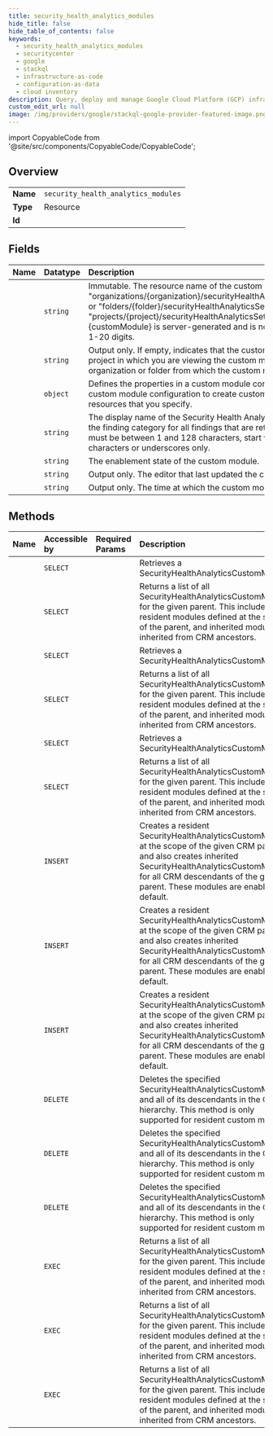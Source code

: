 ```yaml
---
title: security_health_analytics_modules
hide_title: false
hide_table_of_contents: false
keywords:
  - security_health_analytics_modules
  - securitycenter
  - google    
  - stackql
  - infrastructure-as-code
  - configuration-as-data
  - cloud inventory
description: Query, deploy and manage Google Cloud Platform (GCP) infrastructure and resources using SQL
custom_edit_url: null
image: /img/providers/google/stackql-google-provider-featured-image.png
---
```


import CopyableCode from '@site/src/components/CopyableCode/CopyableCode';




## Overview
<table><tbody>
<tr><td><b>Name</b></td><td><code>security_health_analytics_modules</code></td></tr>
<tr><td><b>Type</b></td><td>Resource</td></tr>
<tr><td><b>Id</b></td><td><CopyableCode code="google.securitycenter.security_health_analytics_modules" /></td></tr>
</tbody></table>

## Fields
| Name | Datatype | Description |
|:-----|:---------|:------------|
| <CopyableCode code="name" /> | `string` | Immutable. The resource name of the custom module. Its format is "organizations/&#123;organization&#125;/securityHealthAnalyticsSettings/customModules/&#123;customModule&#125;", or "folders/&#123;folder&#125;/securityHealthAnalyticsSettings/customModules/&#123;customModule&#125;", or "projects/&#123;project&#125;/securityHealthAnalyticsSettings/customModules/&#123;customModule&#125;" The id &#123;customModule&#125; is server-generated and is not user settable. It will be a numeric id containing 1-20 digits. |
| <CopyableCode code="ancestorModule" /> | `string` | Output only. If empty, indicates that the custom module was created in the organization, folder, or project in which you are viewing the custom module. Otherwise, `ancestor_module` specifies the organization or folder from which the custom module is inherited. |
| <CopyableCode code="customConfig" /> | `object` | Defines the properties in a custom module configuration for Security Health Analytics. Use the custom module configuration to create custom detectors that generate custom findings for resources that you specify. |
| <CopyableCode code="displayName" /> | `string` | The display name of the Security Health Analytics custom module. This display name becomes the finding category for all findings that are returned by this custom module. The display name must be between 1 and 128 characters, start with a lowercase letter, and contain alphanumeric characters or underscores only. |
| <CopyableCode code="enablementState" /> | `string` | The enablement state of the custom module. |
| <CopyableCode code="lastEditor" /> | `string` | Output only. The editor that last updated the custom module. |
| <CopyableCode code="updateTime" /> | `string` | Output only. The time at which the custom module was last updated. |
## Methods
| Name | Accessible by | Required Params | Description |
|:-----|:--------------|:----------------|:------------|
| <CopyableCode code="folders_security_health_analytics_settings_custom_modules_get" /> | `SELECT` | <CopyableCode code="customModulesId, foldersId" /> | Retrieves a SecurityHealthAnalyticsCustomModule. |
| <CopyableCode code="folders_security_health_analytics_settings_custom_modules_list" /> | `SELECT` | <CopyableCode code="foldersId" /> | Returns a list of all SecurityHealthAnalyticsCustomModules for the given parent. This includes resident modules defined at the scope of the parent, and inherited modules, inherited from CRM ancestors. |
| <CopyableCode code="organizations_security_health_analytics_settings_custom_modules_get" /> | `SELECT` | <CopyableCode code="customModulesId, organizationsId" /> | Retrieves a SecurityHealthAnalyticsCustomModule. |
| <CopyableCode code="organizations_security_health_analytics_settings_custom_modules_list" /> | `SELECT` | <CopyableCode code="organizationsId" /> | Returns a list of all SecurityHealthAnalyticsCustomModules for the given parent. This includes resident modules defined at the scope of the parent, and inherited modules, inherited from CRM ancestors. |
| <CopyableCode code="projects_security_health_analytics_settings_custom_modules_get" /> | `SELECT` | <CopyableCode code="customModulesId, projectsId" /> | Retrieves a SecurityHealthAnalyticsCustomModule. |
| <CopyableCode code="projects_security_health_analytics_settings_custom_modules_list" /> | `SELECT` | <CopyableCode code="projectsId" /> | Returns a list of all SecurityHealthAnalyticsCustomModules for the given parent. This includes resident modules defined at the scope of the parent, and inherited modules, inherited from CRM ancestors. |
| <CopyableCode code="folders_security_health_analytics_settings_custom_modules_create" /> | `INSERT` | <CopyableCode code="foldersId" /> | Creates a resident SecurityHealthAnalyticsCustomModule at the scope of the given CRM parent, and also creates inherited SecurityHealthAnalyticsCustomModules for all CRM descendants of the given parent. These modules are enabled by default. |
| <CopyableCode code="organizations_security_health_analytics_settings_custom_modules_create" /> | `INSERT` | <CopyableCode code="organizationsId" /> | Creates a resident SecurityHealthAnalyticsCustomModule at the scope of the given CRM parent, and also creates inherited SecurityHealthAnalyticsCustomModules for all CRM descendants of the given parent. These modules are enabled by default. |
| <CopyableCode code="projects_security_health_analytics_settings_custom_modules_create" /> | `INSERT` | <CopyableCode code="projectsId" /> | Creates a resident SecurityHealthAnalyticsCustomModule at the scope of the given CRM parent, and also creates inherited SecurityHealthAnalyticsCustomModules for all CRM descendants of the given parent. These modules are enabled by default. |
| <CopyableCode code="folders_security_health_analytics_settings_custom_modules_delete" /> | `DELETE` | <CopyableCode code="customModulesId, foldersId" /> | Deletes the specified SecurityHealthAnalyticsCustomModule and all of its descendants in the CRM hierarchy. This method is only supported for resident custom modules. |
| <CopyableCode code="organizations_security_health_analytics_settings_custom_modules_delete" /> | `DELETE` | <CopyableCode code="customModulesId, organizationsId" /> | Deletes the specified SecurityHealthAnalyticsCustomModule and all of its descendants in the CRM hierarchy. This method is only supported for resident custom modules. |
| <CopyableCode code="projects_security_health_analytics_settings_custom_modules_delete" /> | `DELETE` | <CopyableCode code="customModulesId, projectsId" /> | Deletes the specified SecurityHealthAnalyticsCustomModule and all of its descendants in the CRM hierarchy. This method is only supported for resident custom modules. |
| <CopyableCode code="_folders_security_health_analytics_settings_custom_modules_list" /> | `EXEC` | <CopyableCode code="foldersId" /> | Returns a list of all SecurityHealthAnalyticsCustomModules for the given parent. This includes resident modules defined at the scope of the parent, and inherited modules, inherited from CRM ancestors. |
| <CopyableCode code="_organizations_security_health_analytics_settings_custom_modules_list" /> | `EXEC` | <CopyableCode code="organizationsId" /> | Returns a list of all SecurityHealthAnalyticsCustomModules for the given parent. This includes resident modules defined at the scope of the parent, and inherited modules, inherited from CRM ancestors. |
| <CopyableCode code="_projects_security_health_analytics_settings_custom_modules_list" /> | `EXEC` | <CopyableCode code="projectsId" /> | Returns a list of all SecurityHealthAnalyticsCustomModules for the given parent. This includes resident modules defined at the scope of the parent, and inherited modules, inherited from CRM ancestors. |
